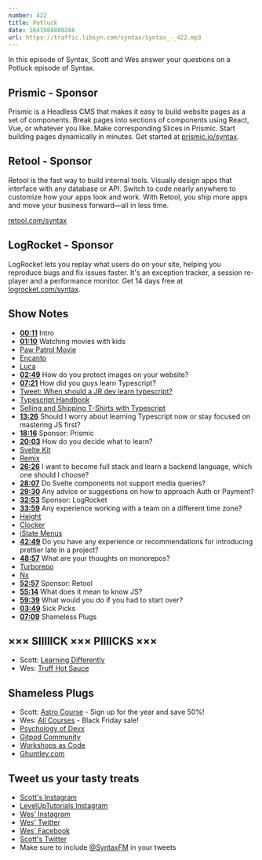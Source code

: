 ```yaml
---
number: 422
title: Potluck
date: 1641988800286
url: https://traffic.libsyn.com/syntax/Syntax_-_422.mp3
---
```


In this episode of Syntax, Scott and Wes answer your questions on a Potluck episode of Syntax.

## Prismic - Sponsor

Prismic is a Headless CMS that makes it easy to build website pages as a set of components. Break pages into sections of components using React, Vue, or whatever you like. Make corresponding Slices in Prismic. Start building pages dynamically in minutes. Get started at [prismic.io/syntax](https://prismic.io/syntax).

## Retool - Sponsor

Retool is the fast way to build internal tools. Visually design apps that interface with any database or API. Switch to code nearly anywhere to customize how your apps look and work. With Retool, you ship more apps and move your business forward—all in less time.

[retool.com/syntax](https://retool.com/syntax)

## LogRocket - Sponsor

LogRocket lets you replay what users do on your site, helping you reproduce bugs and fix issues faster. It's an exception tracker, a session re-player and a performance monitor. Get 14 days free at [logrocket.com/syntax](https://logrocket.com/syntax).

## Show Notes

* **[00:11](#t=00:11)** Intro
* **[01:10](#t=01:10)** Watching movies with kids
* [Paw Patrol Movie](https://www.rottentomatoes.com/m/paw_patrol_the_movie)
* [Encanto](https://movies.disney.com/encanto)
* [Luca](https://movies.disney.com/luca)
* **[02:49](#t=02:49)** How do you protect images on your website?
* **[07:21](#t=07:21)** How did you guys learn Typescript?
* [Tweet: When should a JR dev learn typescript?](https://twitter.com/wesbos/status/1478054387406802953)
* [Typescript Handbook](https://www.typescriptlang.org/docs/handbook/)
* [Selling and Shipping T-Shirts with Typescript](https://syntax.fm/show/346/selling-and-shipping-t-shirts-with-typescript)
* **[13:26](#t=13:26)** Should I worry about learning Typescript now or stay focused on mastering JS first?
* **[18:16](#t=18:16)** Sponsor: Prismic
* **[20:03](#t=20:03)** How do you decide what to learn?
* [Svelte Kit](https://kit.svelte.dev)
* [Remix](https://remix.run)
* **[26:26](#t=26:26)** I want to become full stack and learn a backend language, which one should I choose?
* **[28:07](#t=28:07)** Do Svelte components not support media queries?
* **[29:30](#t=29:30)** Any advice or suggestions on how to approach Auth or Payment?
* **[32:53](#t=32:53)** Sponsor: LogRocket
* **[33:59](#t=33:59)** Any experience working with a team on a different time zone?
* [Height](https://height.app)
* [Clocker](https://apps.apple.com/us/app/clocker/id1056643111?mt=12)
* [iState Menus](https://bjango.com/mac/istatmenus/)
* **[42:49](#t=42:49)** Do you have any experience or recommendations for introducing prettier late in a project?
* **[48:57](#t=48:57)** What are your thoughts on monorepos?
* [Turborepo](https://turborepo.org)
* [Nx](https://nx.dev)
* **[52:57](#t=52:57)** Sponsor: Retool
* **[55:14](#t=55:14)** What does it mean to know JS?
* **[59:39](#t=59:39)** What would you do if you had to start over?
* **[03:49](#t=03:49)** Sick Picks
* **[07:09](#t=07:09)** Shameless Plugs

## ××× SIIIIICK ××× PIIIICKS ×××

* Scott: [Learning Differently](https://www.instagram.com/learning.differently/)
* Wes: [Truff Hot Sauce](https://amzn.to/3qHzbmx)

## Shameless Plugs

* Scott: [Astro Course](https://www.leveluptutorials.com/pro) - Sign up for the year and save 50%!
* Wes: [All Courses](https://wesbos.com/courses/) - Black Friday sale!
* [Psychology of Devx](https://www.gitpod.io/blog/psychology-of-devx)
* [Gitpod Community](https://www.gitpod.io/community)
* [Workshops as Code](https://www.gitpod.io/blog/workshops-as-code)
* [Ghuntley.com](https://ghuntley.com)

## Tweet us your tasty treats

* [Scott's Instagram](https://www.instagram.com/stolinski/)
* [LevelUpTutorials Instagram](https://www.instagram.com/LevelUpTutorials/)
* [Wes' Instagram](https://www.instagram.com/wesbos/)
* [Wes' Twitter](https://twitter.com/wesbos)
* [Wes' Facebook](https://www.facebook.com/wesbos.developer)
* [Scott's Twitter](https://twitter.com/stolinski)
* Make sure to include [@SyntaxFM](https://twitter.com/SyntaxFM) in your tweets
